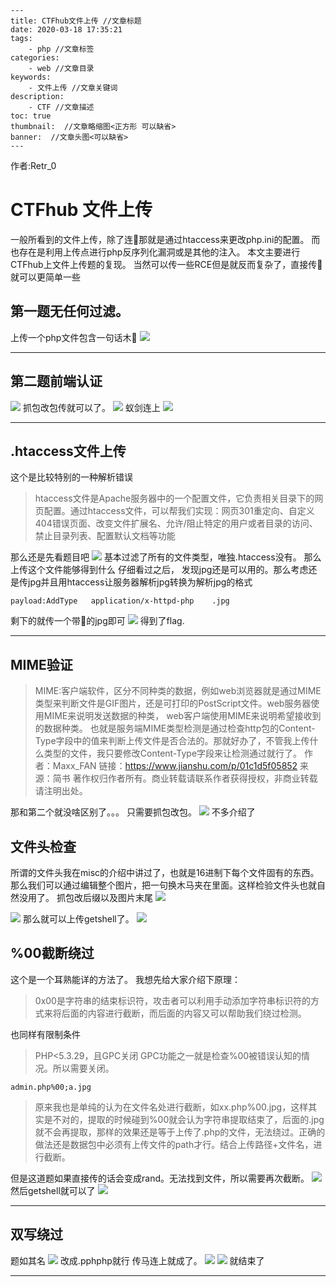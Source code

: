 ```
---
title: CTFhub文件上传 //文章标题
date: 2020-03-18 17:35:21
tags:
    - php //文章标签
categories:
    - web //文章目录
keywords: 
    - 文件上传 //文章关键词
description: 
    - CTF //文章描述
toc: true
thumbnail:  //文章略缩图<正方形 可以缺省>
banner:  //文章头图<可以缺省>
---
```

作者:Retr_0

# CTFhub 文件上传

一般所看到的文件上传，除了连🐎那就是通过htaccess来更改php.ini的配置。
而也存在是利用上传点进行php反序列化漏洞或是其他的注入。
本文主要进行CTFhub上文件上传题的复现。
当然可以传一些RCE但是就反而复杂了，直接传🐎
就可以更简单一些

## 第一题无任何过滤。
上传一个php文件包含一句话木🐎
![](http://www.zhaobairen.club/wp-content/uploads/2020/03/5I2EFA@9@TY0B4PVLTUZO.png)

--------
## 第二题前端认证
![](http://www.zhaobairen.club/wp-content/uploads/2020/03/63X7YVT9X@2DLR0-1024x549.png)
抓包改包传就可以了。
![](http://www.zhaobairen.club/wp-content/uploads/2020/03/933RBI5SDB1TK_5RXO481HW-954x1024.png)
蚁剑连上
![](http://www.zhaobairen.club/wp-content/uploads/2020/03/HGF9DFAYEI8EBHOLOJ.png)

-----
## .htaccess文件上传
这个是比较特别的一种解析错误
>htaccess文件是Apache服务器中的一个配置文件，它负责相关目录下的网页配置。通过htaccess文件，可以帮我们实现：网页301重定向、自定义404错误页面、改变文件扩展名、允许/阻止特定的用户或者目录的访问、禁止目录列表、配置默认文档等功能

那么还是先看题目吧
![](http://www.zhaobairen.club/wp-content/uploads/2020/03/AGW7RDXTS89RUHLIKM8J-1024x549.png)
基本过滤了所有的文件类型，唯独.htaccess没有。
那么上传这个文件能够得到什么
仔细看过之后，
发现jpg还是可以用的。那么考虑还是传jpg并且用htaccess让服务器解析jpg转换为解析jpg的格式
```
payload:AddType   application/x-httpd-php    .jpg
```
剩下的就传一个带🐎的jpg即可
![](http://www.zhaobairen.club/wp-content/uploads/2020/03/@RDFYCS1RCF7KKWIE4Y.png)
得到了flag.

------
## MIME验证
>MIME:客户端软件，区分不同种类的数据，例如web浏览器就是通过MIME类型来判断文件是GIF图片，还是可打印的PostScript文件。web服务器使用MIME来说明发送数据的种类， web客户端使用MIME来说明希望接收到的数据种类。
>也就是服务端MIME类型检测是通过检查http包的Content-Type字段中的值来判断上传文件是否合法的。那就好办了，不管我上传什么类型的文件，我只要修改Content-Type字段来让检测通过就行了。
>作者：Maxx_FAN
>链接：https://www.jianshu.com/p/01c1d5f05852
>来源：简书
>著作权归作者所有。商业转载请联系作者获得授权，非商业转载请注明出处。

那和第二个就没啥区别了。。。
只需要抓包改包。
![](http://www.zhaobairen.club/wp-content/uploads/2020/03/89EAUO_QKYLQE2R7H.png)
不多介绍了
## 文件头检查
所谓的文件头我在misc的介绍中讲过了，也就是16进制下每个文件固有的东西。那么我们可以通过编辑整个图片，把一句换木马夹在里面。这样检验文件头也就自然没用了。
抓包改后缀以及图片末尾
![](http://www.zhaobairen.club/wp-content/uploads/2020/03/AM5MNCJN9H898Q238ZYG7-954x1024.png)

![](http://www.zhaobairen.club/wp-content/uploads/2020/03/M8WA2ZX285F3CCMCVJYYIV-954x1024.png)
那么就可以上传getshell了。
![](http://www.zhaobairen.club/wp-content/uploads/2020/03/1YZVATPLC9R_WEZY7Q.png)
## %00截断绕过
这个是一个耳熟能详的方法了。
我想先给大家介绍下原理：
>0x00是字符串的结束标识符，攻击者可以利用手动添加字符串标识符的方式来将后面的内容进行截断，而后面的内容又可以帮助我们绕过检测。

也同样有限制条件
>PHP<5.3.29，且GPC关闭
>GPC功能之一就是检查%00被错误认知的情况。所以需要关闭。

```
admin.php%00;a.jpg
```
>原来我也是单纯的认为在文件名处进行截断，如xx.php%00.jpg，这样其实是不对的，提取的时候碰到%00就会认为字符串提取结束了，后面的.jpg就不会再提取，那样的效果还是等于上传了.php的文件，无法绕过。正确的做法还是数据包中必须有上传文件的path才行。结合上传路径+文件名，进行截断。

但是这道题如果直接传的话会变成rand。无法找到文件，所以需要再次截断。
![](http://www.zhaobairen.club/wp-content/uploads/2020/03/RC3ERJZRBDE_RJS53DJJ-954x1024.png)
然后getshell就可以了
![](http://www.zhaobairen.club/wp-content/uploads/2020/03/GVYR6CKURZD_K2TGK_VKK.png)

--------
## 双写绕过
题如其名
![](http://www.zhaobairen.club/wp-content/uploads/2020/03/9X0@6@JN1EYWG4PW_VA-1024x549.png)
改成.pphphp就行
传马连上就成了。
![](http://www.zhaobairen.club/wp-content/uploads/2020/03/RV3UY_JIFFI8R7@FZNLGEH-1024x549.png)
![](http://www.zhaobairen.club/wp-content/uploads/2020/03/XZI_EVTER0A79IWK5J.png)
就结束了

------